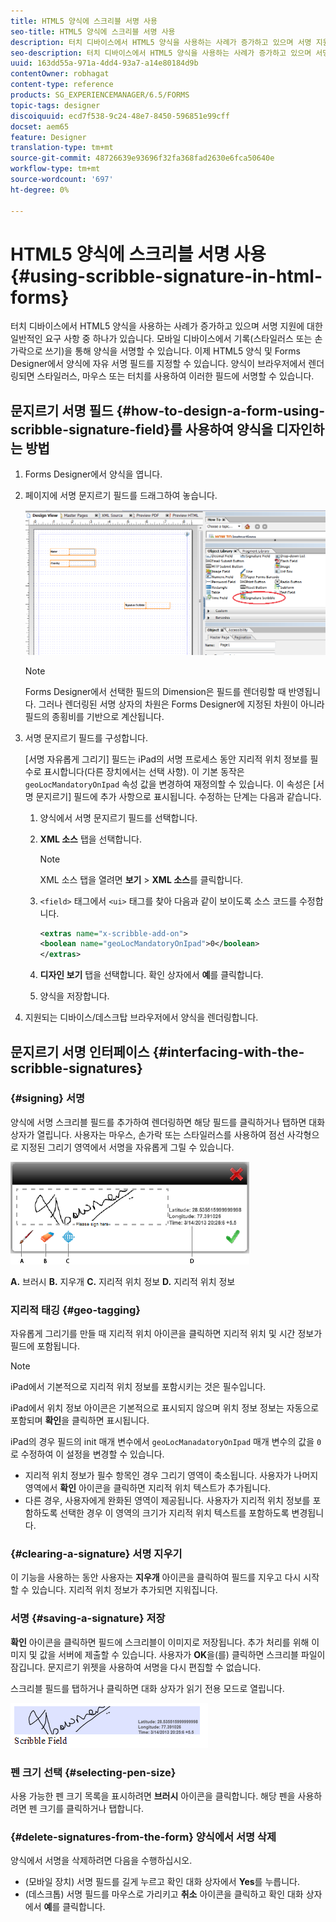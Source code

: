 ```yaml
---
title: HTML5 양식에 스크리블 서명 사용
seo-title: HTML5 양식에 스크리블 서명 사용
description: 터치 디바이스에서 HTML5 양식을 사용하는 사례가 증가하고 있으며 서명 지원에 대한 일반적인 요구 사항 중 하나가 있습니다. 모바일 디바이스에서 문서에 서명하는 것이 일반적으로 통용되는 방식으로 사용되고 있습니다.
seo-description: 터치 디바이스에서 HTML5 양식을 사용하는 사례가 증가하고 있으며 서명 지원에 대한 일반적인 요구 사항 중 하나가 있습니다. 모바일 디바이스에서 문서에 서명하는 것이 일반적으로 통용되는 방식으로 사용되고 있습니다.
uuid: 163dd55a-971a-4dd4-93a7-a14e80184d9b
contentOwner: robhagat
content-type: reference
products: SG_EXPERIENCEMANAGER/6.5/FORMS
topic-tags: designer
discoiquuid: ecd7f538-9c24-48e7-8450-596851e99cff
docset: aem65
feature: Designer
translation-type: tm+mt
source-git-commit: 48726639e93696f32fa368fad2630e6fca50640e
workflow-type: tm+mt
source-wordcount: '697'
ht-degree: 0%

---
```



# HTML5 양식에 스크리블 서명 사용{#using-scribble-signature-in-html-forms}

터치 디바이스에서 HTML5 양식을 사용하는 사례가 증가하고 있으며 서명 지원에 대한 일반적인 요구 사항 중 하나가 있습니다. 모바일 디바이스에서 기록(스타일러스 또는 손가락으로 쓰기)을 통해 양식을 서명할 수 있습니다. 이제 HTML5 양식 및 Forms Designer에서 양식에 자유 서명 필드를 지정할 수 있습니다. 양식이 브라우저에서 렌더링되면 스타일러스, 마우스 또는 터치를 사용하여 이러한 필드에 서명할 수 있습니다.

## 문지르기 서명 필드 {#how-to-design-a-form-using-scribble-signature-field}를 사용하여 양식을 디자인하는 방법

1. Forms Designer에서 양식을 엽니다.
1. 페이지에 서명 문지르기 필드를 드래그하여 놓습니다.

   ![designer_scribble](assets/designer_scribble.png)

   >[!NOTE]
   >
   >Forms Designer에서 선택한 필드의 Dimension은 필드를 렌더링할 때 반영됩니다. 그러나 렌더링된 서명 상자의 차원은 Forms Designer에 지정된 차원이 아니라 필드의 종횡비를 기반으로 계산됩니다.

1. 서명 문지르기 필드를 구성합니다.

   [서명 자유롭게 그리기] 필드는 iPad의 서명 프로세스 동안 지리적 위치 정보를 필수로 표시합니다(다른 장치에서는 선택 사항). 이 기본 동작은 `geoLocMandatoryOnIpad` 속성 값을 변경하여 재정의할 수 있습니다. 이 속성은 [서명 문지르기] 필드에 추가 사항으로 표시됩니다. 수정하는 단계는 다음과 같습니다.

   1. 양식에서 서명 문지르기 필드를 선택합니다.
   1. **XML 소스** 탭을 선택합니다.

      >[!NOTE]
      >
      >XML 소스 탭을 열려면 **보기** > **XML 소스**&#x200B;를 클릭합니다.

   1. `<field>` 태그에서 `<ui>` 태그를 찾아 다음과 같이 보이도록 소스 코드를 수정합니다.

      ```xml
      <extras name="x-scribble-add-on">
      <boolean name="geoLocMandatoryOnIpad">0</boolean>
      </extras>
      ```

   1. **디자인 보기** 탭을 선택합니다. 확인 상자에서 **예**&#x200B;를 클릭합니다.
   1. 양식을 저장합니다.

1. 지원되는 디바이스/데스크탑 브라우저에서 양식을 렌더링합니다.

## 문지르기 서명 인터페이스 {#interfacing-with-the-scribble-signatures}

### {#signing} 서명

양식에 서명 스크리블 필드를 추가하여 렌더링하면 해당 필드를 클릭하거나 탭하면 대화 상자가 열립니다. 사용자는 마우스, 손가락 또는 스타일러스를 사용하여 점선 사각형으로 지정된 그리기 영역에서 서명을 자유롭게 그릴 수 있습니다.

![위치 정보](assets/geolocation.png)

**A.** 브러시  **B.** 지우개  **C.** 지리적 위치 정보  **D.** 지리적 위치 정보

### 지리적 태깅 {#geo-tagging}

자유롭게 그리기를 만들 때 지리적 위치 아이콘을 클릭하면 지리적 위치 및 시간 정보가 필드에 포함됩니다.

>[!NOTE]
iPad에서 기본적으로 지리적 위치 정보를 포함시키는 것은 필수입니다.

iPad에서 위치 정보 아이콘은 기본적으로 표시되지 않으며 위치 정보 정보는 자동으로 포함되며 **확인**&#x200B;을 클릭하면 표시됩니다.

iPad의 경우 필드의 init 매개 변수에서 `geoLocManadatoryOnIpad` 매개 변수의 값을 `0`로 수정하여 이 설정을 변경할 수 있습니다.

* 지리적 위치 정보가 필수 항목인 경우 그리기 영역이 축소됩니다. 사용자가 나머지 영역에서 **확인** 아이콘을 클릭하면 지리적 위치 텍스트가 추가됩니다.
* 다른 경우, 사용자에게 완화된 영역이 제공됩니다. 사용자가 지리적 위치 정보를 포함하도록 선택한 경우 이 영역의 크기가 지리적 위치 텍스트를 포함하도록 변경됩니다.

### {#clearing-a-signature} 서명 지우기

이 기능을 사용하는 동안 사용자는 **지우개** 아이콘을 클릭하여 필드를 지우고 다시 시작할 수 있습니다. 지리적 위치 정보가 추가되면 지워집니다.

### 서명 {#saving-a-signature} 저장

**확인** 아이콘을 클릭하면 필드에 스크리블이 이미지로 저장됩니다. 추가 처리를 위해 이미지 및 값을 서버에 제출할 수 있습니다. 사용자가 **OK**&#x200B;을(를) 클릭하면 스크리블 파일이 잠깁니다. 문지르기 위젯을 사용하여 서명을 다시 편집할 수 없습니다.

스크리블 필드를 탭하거나 클릭하면 대화 상자가 읽기 전용 모드로 열립니다.

![1](assets/3.png)

### 펜 크기 선택 {#selecting-pen-size}

사용 가능한 펜 크기 목록을 표시하려면 **브러시** 아이콘을 클릭합니다. 해당 펜을 사용하려면 펜 크기를 클릭하거나 탭합니다.

### {#delete-signatures-from-the-form} 양식에서 서명 삭제

양식에서 서명을 삭제하려면 다음을 수행하십시오.

* (모바일 장치) 서명 필드를 길게 누르고 확인 대화 상자에서 **Yes**&#x200B;를 누릅니다.
* (데스크톱) 서명 필드를 마우스로 가리키고 **취소** 아이콘을 클릭하고 확인 대화 상자에서 **예**&#x200B;를 클릭합니다.

